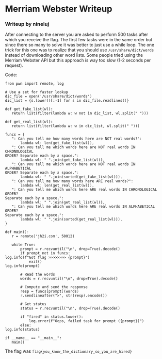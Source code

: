 # Merriam Webster Writeup  
### Writeup by nineluj

After connecting to the server you are asked to perform 500 tasks after which
you receive the flag. The first few tasks were in the same order but since
there so many to solve it was better to just use a while loop. The one trick
for this one was to realize that you should use `/usr/share/dict/words`
instead of downloading other word lists. Some people tried using the Merriam
Webster API but this approach is way too slow (1-2 seconds per request).

Code:  
```  
from pwn import remote, log

# Use a set for faster lookup  
dic_file = open('/usr/share/dict/words')  
dic_list = {s.lower()[:-1] for s in dic_file.readlines()}

def get_fake_list(wl):  
   return list(filter(lambda w: w not in dic_list, wl.split(" ")))

def get_real_list(wl):  
   return list(filter(lambda w: w in dic_list, wl.split(" ")))

funcs = {  
   ": Can you tell me how many words here are NOT real words?":  
       lambda wl: len(get_fake_list(wl)),  
   ": Can you tell me which words here are NOT real words IN CHRONOLOGICAL
ORDER? Separate each by a space.":  
       lambda wl: " ".join(get_fake_list(wl)),  
   ": Can you tell me which words here are NOT real words IN ALPHABETICAL
ORDER? Separate each by a space.":  
       lambda wl: " ".join(sorted(get_fake_list(wl))),  
   ": Can you tell me how many words here ARE real words?":  
       lambda wl: len(get_real_list(wl)),  
   ": Can you tell me which words here ARE real words IN CHRONOLOGICAL ORDER?
Separate each by a space.":  
       lambda wl: " ".join(get_real_list(wl)),  
   ": Can you tell me which words here ARE real words IN ALPHABETICAL ORDER?
Separate each by a space.":  
       lambda wl: " ".join(sorted(get_real_list(wl))),  
}

def main():  
   r = remote('jh2i.com', 50012)

   while True:  
       prompt = r.recvuntil("\n", drop=True).decode()  
       if prompt not in funcs:  
log.info(f"Got flag >>>>>>>> {prompt}")  
           exit()  
log.info(prompt)

       # Read the words  
       words = r.recvuntil("\n", drop=True).decode()

       # Compute and send the response  
       resp = funcs[prompt](words)  
       r.sendlineafter(">", str(resp).encode())

       # Get status  
       status = r.recvuntil("\n", drop=True).decode()

       if "fired" in status.lower():  
           log.error(f"Oops, failed task for prompt ({prompt})")  
       else:  
log.info(status)

if __name__ == "__main__":  
   main()  
```

The flag was `flag{you_know_the_dictionary_so_you_are_hired}`